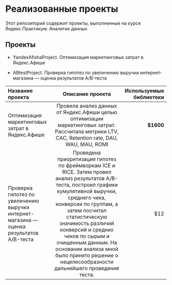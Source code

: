 # Реализованные проекты

Этот репозиторий содержит проекты, выполненные на курсе Яндекс.Практикум. Аналитик данных

## Проекты

- YandexAfishaProject. Оптимизация маркетинговых затрат в Яндекс.Афише
  
- ABtestProject. Проверка гипотез по увеличению выручки интернет-магазина –– оценка результатов A/B-теста
  
| Название проекта  | Описание проекта  | Используемые библиотеки |
|:------------- |:---------------:| -------------:|
| Оптимизация маркетинговых затрат в Яндекс.Афише | Провела анализ данных от Яндекс.Афиши целью оптимизации маркетинговых затрат. Рассчитала метрики LTV, CAC, Retention rate, DAU, WAU, MAU, ROMI |     **$1600** |
| Проверка гипотез по увеличению выручки интернет-магазина –– оценка результатов A/B-теста| Проведена приоритизация гипотез по фреймворкам ICE и RICE. Затем провел анализ результатов A/B-теста, построил графики кумулятивной выручки, среднего чека, конверсии по группам, а затем посчитал статистическую значимость различий конверсий и средних чеков по сырым и очищенным данным. На основании анализа мной было принято решение о нецелесообразности дальнейшего проведения теста.      |         $12   |

  
